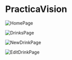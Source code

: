 # PracticaVision

![HomePage](https://github.com/user-attachments/assets/c840ae83-a366-4264-8b2e-c52b6c3bd633)

![DrinksPage](https://github.com/user-attachments/assets/dffb478c-ddf5-42a8-9ae3-896dea77eebf)

![NewDrinkPage](https://github.com/user-attachments/assets/da2acd20-0941-4887-943e-5c4aa4774abd)

![EditDrinkPage](https://github.com/user-attachments/assets/a7f585df-d5cc-41df-8a01-9aa8d968c2dc)
